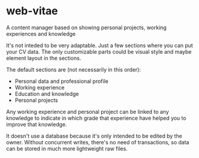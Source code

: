 # web-vitae
A content manager based on showing personal projects, working experiences and knowledge

It's not inteded to be very adaptable. Just a few sections where you can put your CV data. The only customizable parts could be visual style and maybe element layout in the sections.

The default sections are (not necessarily in this order):
- Personal data and professional profile
- Working experience
- Education and knowledge
- Personal projects

Any working experience and personal project can be linked to any knowledge to indicate in which grade that experience have helped you to improve that knowledge.

It doesn't use a database because it's only intended to be edited by the owner. Without concurrent writes, there's no need of transactions, so data can be stored in much more lightweight raw files.
